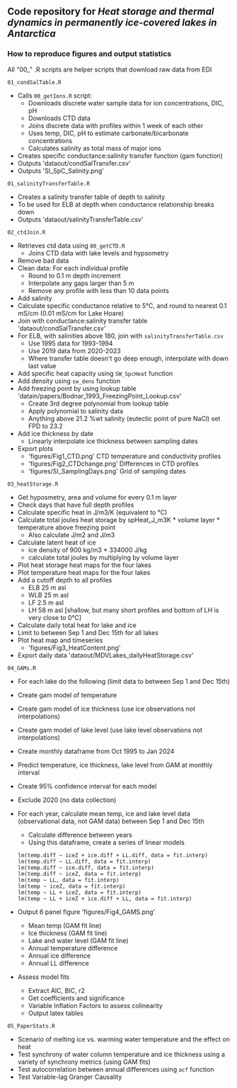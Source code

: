 ## Code repository for *Heat storage and thermal dynamics in permanently ice-covered lakes in Antarctica*

### How to reproduce figures and output statistics

All "00\_" .R scripts are helper scripts that download raw data from EDI

`01_condSalTable.R`

-   Calls `00_getIons.R` script:
    -   Downloads discrete water sample data for ion concentrations, DIC, pH
    -   Downloads CTD data
    -   Joins discrete data with profiles within 1 week of each other
    -   Uses temp, DIC, pH to estimate carbonate/bicarbonate concentrations
    -   Calculates salinity as total mass of major ions
-   Creates specific conductance:salinity transfer function (gam function)
-   Outputs 'dataout/condSalTransfer.csv'
-   Outputs 'SI_SpC_Salinity.png'

`01_salinityTransferTable.R`

-   Creates a salinity transfer table of depth to salinity
-   To be used for ELB at depth when conductance relationship breaks down
-   Outputs 'dataout/salinityTransferTable.csv'

`02_ctdJoin.R`

-   Retrieves ctd data using `00_getCTD.R`
    -   Joins CTD data with lake levels and hypsometry
-   Remove bad data
-   Clean data: For each individual profile
    -   Round to 0.1 m depth increment
    -   Interpolate any gaps larger than 5 m
    -   Remove any profile with less than 10 data points
-   Add salinity
-   Calculate specific conductance relative to 5°C, and round to nearest 0.1 mS/cm (0.01 mS/cm for Lake Hoare)
-   Join with conductance:salinity transfer table 'dataout/condSalTransfer.csv'
-   For ELB, with salinities above 180, join with `salinityTransferTable.csv`
    -   Use 1995 data for 1993-1994
    -   Use 2019 data from 2020-2023
    -   Where transfer table doesn't go deep enough, interpolate with down last value
-   Add specific heat capacity using `SW_SpcHeat` function
-   Add density using `sw_dens` function
-   Add freezing point by using lookup table 'datain/papers/Bodnar_1993_FreezingPoint_Lookup.csv'
    -   Create 3rd degree polynomial from lookup table
    -   Apply polynomial to salinity data
    -   Anything above 21.2 %wt salinity (eutectic point of pure NaCl) set FPD to 23.2
-   Add ice thickness by date
    -   Linearly interpolate ice thickness between sampling dates
-   Export plots
    -   'figures/Fig1_CTD.png' CTD temperature and conductivity profiles
    -   'figures/Fig2_CTDchange.png' Differences in CTD profiles
    -   'figures/SI_SamplingDays.png' Grid of sampling dates

`03_heatStorage.R`

-   Get hyposmetry, area and volume for every 0.1 m layer
-   Check days that have full depth profiles
-   Calculate specific heat in J/m3/K (equivalent to °C)
-   Calculate total joules heat storage by spHeat_J_m3K \* volume layer \* temperature above freezing point
    -   Also calculate J/m2 and J/m3
-   Calculate latent heat of ice
    -   ice density of 900 kg/m3 \* 334000 J/kg
    -   calculate total joules by multiplying by volume layer
-   Plot heat storage heat maps for the four lakes
-   Plot temperature heat maps for the four lakes
-   Add a cutoff depth to all profiles
    -   ELB 25 m asl
    -   WLB 25 m asl
    -   LF 2.5 m asl
    -   LH 58 m asl [shallow, but many short profiles and bottom of LH is very close to 0°C]
-   Calculate daily total heat for lake and ice
-   Limit to between Sep 1 and Dec 15th for all lakes
-   Plot heat map and timeseries
    -   'figures/Fig3_HeatContent.png'
-   Export daily data 'dataout/MDVLakes_dailyHeatStorage.csv'

`04_GAMs.R`

-   For each lake do the following (limit data to between Sep 1 and Dec 15th)

-   Create gam model of temperature

-   Create gam model of ice thickness (use ice observations not interpolations)

-   Create gam model of lake level (use lake level observations not interpolations)

-   Create monthly dataframe from Oct 1995 to Jan 2024

-   Predict temperature, ice thickness, lake level from GAM at monthly interval

-   Create 95% confidence interval for each model

-   Exclude 2020 (no data collection)

-   For each year, calculate mean temp, ice and lake level data (observational data, not GAM data) between Sep 1 and Dec 15th

    -   Calculate difference between years
    -   Using this dataframe, create a series of linear models

    ```         
    lm(temp.diff ~ iceZ + ice.diff + LL.diff, data = fit.interp)
    lm(temp.diff ~ LL.diff, data = fit.interp)
    lm(temp.diff ~ ice.diff, data = fit.interp)
    lm(temp.diff ~ iceZ, data = fit.interp)
    lm(temp ~ LL, data = fit.interp)
    lm(temp ~ iceZ, data = fit.interp)
    lm(temp ~ LL + iceZ, data = fit.interp)
    lm(temp ~ LL + iceZ + ice.diff + LL, data = fit.interp)
    ```

-   Output 6 panel figure 'figures/Fig4_GAMS.png'

    -   Mean temp (GAM fit line)
    -   Ice thickness (GAM fit line)
    -   Lake and water level (GAM fit line)
    -   Annual temperature difference
    -   Annual ice difference
    -   Annual LL difference

-   Assess model fits

    -   Extract AIC, BIC, r2
    -   Get coefficients and significance
    -   Variable Inflation Factors to assess colinearity
    -   Output latex tables

`05_PaperStats.R`

-   Scenario of melting ice vs. warming water temperature and the effect on heat
-   Test synchrony of water column temperature and ice thickness using a variety of synchrony metrics (using GAM fits)
-   Test autocorrelation between annual differences using `acf` function
-   Test Variable-lag Granger Causality
